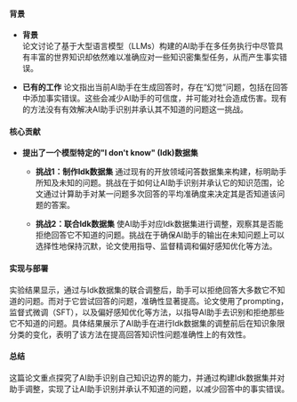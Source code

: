 #### 背景
- **背景**       
    论文讨论了基于大型语言模型（LLMs）构建的AI助手在多任务执行中尽管具有丰富的世界知识却依然难以准确应对一些知识密集型任务，从而产生事实错误。

- **已有的工作**
    论文指出当前AI助手在生成回答时，存在“幻觉”问题，包括在回答中添加事实错误。这些会减少AI助手的可信度，并可能对社会造成伤害。现有的方法没有有效解决AI助手识别并承认其不知道的问题这一挑战。

#### 核心贡献
- **提出了一个模型特定的"I don't know" (Idk)数据集**
    - **挑战1：制作Idk数据集**
        通过现有的开放领域问答数据集来构建，标明助手所知及未知的问题。挑战在于如何让AI助手识别并承认它的知识范围，论文通过计算助手对某一问题多次回答的平均准确度来决定其是否知道该问题的答案。

    - **挑战2：联合Idk数据集**
        使AI助手对应Idk数据集进行调整，观察其是否能拒绝回答它不知道的问题。挑战在于确保AI助手的输出在未知问题上可以选择性地保持沉默，论文使用指导、监督精调和偏好感知优化等方法。

#### 实现与部署
实验结果显示，通过与Idk数据集的联合调整后，助手可以拒绝回答大多数它不知道的问题。而对于它尝试回答的问题，准确性显著提高。论文使用了prompting， 监督式微调（SFT），以及偏好感知优化等方法，以指导AI助手去识别和拒绝那些它不知道的问题。具体结果展示了AI助手在进行Idk数据集的调整前后在知识象限分类的变化，表明了该方法在提高回答知识性问题准确性上的有效性。

#### 总结
这篇论文重点探究了AI助手识别自己知识边界的能力，并通过构建Idk数据集并对助手调整，实现了让AI助手识别并承认不知道的问题，以减少回答中的事实错误。